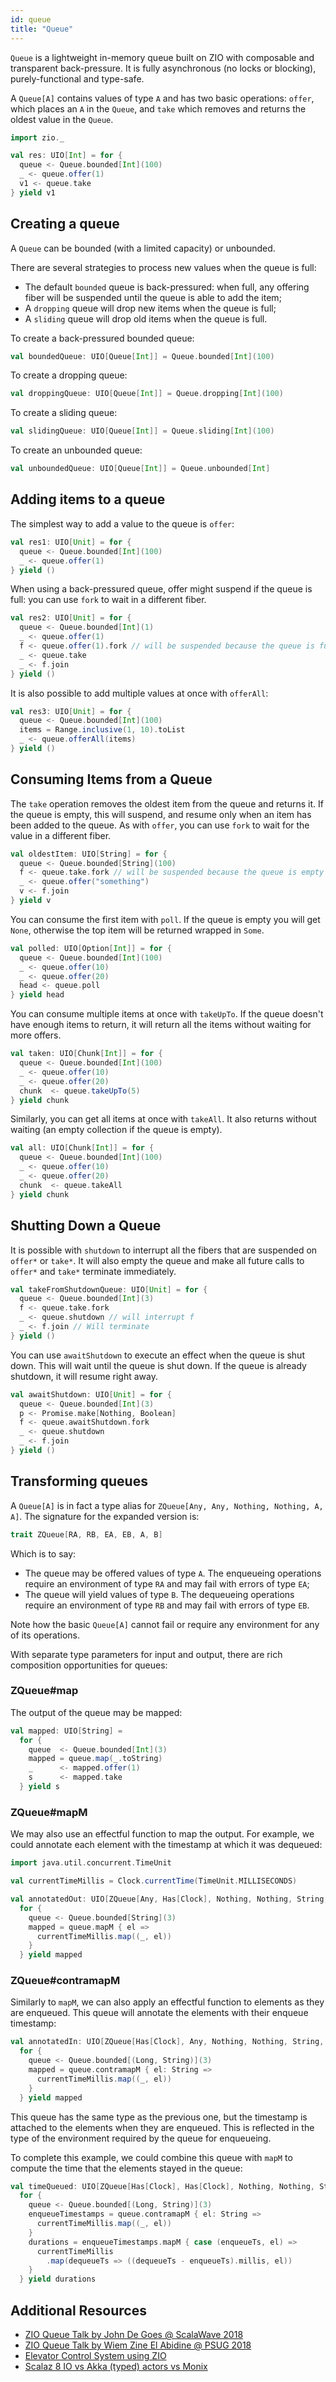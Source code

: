 ```yaml
---
id: queue
title: "Queue"
---
```


`Queue` is a lightweight in-memory queue built on ZIO with composable and transparent back-pressure. It is fully asynchronous (no locks or blocking), purely-functional and type-safe.

A `Queue[A]` contains values of type `A` and has two basic operations: `offer`, which places an `A` in the `Queue`, and `take` which removes and returns the oldest value in the `Queue`.

```scala mdoc:silent
import zio._

val res: UIO[Int] = for {
  queue <- Queue.bounded[Int](100)
  _ <- queue.offer(1)
  v1 <- queue.take
} yield v1
```

## Creating a queue

A `Queue` can be bounded (with a limited capacity) or unbounded.

There are several strategies to process new values when the queue is full:

- The default `bounded` queue is back-pressured: when full, any offering fiber will be suspended until the queue is able to add the item;
- A `dropping` queue will drop new items when the queue is full;
- A `sliding` queue will drop old items when the queue is full.

To create a back-pressured bounded queue:
```scala mdoc:silent
val boundedQueue: UIO[Queue[Int]] = Queue.bounded[Int](100)
```

To create a dropping queue:
```scala mdoc:silent
val droppingQueue: UIO[Queue[Int]] = Queue.dropping[Int](100)
```

To create a sliding queue:
```scala mdoc:silent
val slidingQueue: UIO[Queue[Int]] = Queue.sliding[Int](100)
```

To create an unbounded queue:
```scala mdoc:silent
val unboundedQueue: UIO[Queue[Int]] = Queue.unbounded[Int]
```

## Adding items to a queue

The simplest way to add a value to the queue is `offer`:

```scala mdoc:silent
val res1: UIO[Unit] = for {
  queue <- Queue.bounded[Int](100)
  _ <- queue.offer(1)
} yield ()
```

When using a back-pressured queue, offer might suspend if the queue is full: you can use `fork` to wait in a different fiber.

```scala mdoc:silent
val res2: UIO[Unit] = for {
  queue <- Queue.bounded[Int](1)
  _ <- queue.offer(1)
  f <- queue.offer(1).fork // will be suspended because the queue is full
  _ <- queue.take
  _ <- f.join
} yield ()
```

It is also possible to add multiple values at once with `offerAll`:

```scala mdoc:silent
val res3: UIO[Unit] = for {
  queue <- Queue.bounded[Int](100)
  items = Range.inclusive(1, 10).toList
  _ <- queue.offerAll(items)
} yield ()
```

## Consuming Items from a Queue

The `take` operation removes the oldest item from the queue and returns it. If the queue is empty, this will suspend, and resume only when an item has been added to the queue. As with `offer`, you can use `fork` to wait for the value in a different fiber.

```scala mdoc:silent
val oldestItem: UIO[String] = for {
  queue <- Queue.bounded[String](100)
  f <- queue.take.fork // will be suspended because the queue is empty
  _ <- queue.offer("something")
  v <- f.join
} yield v
```

You can consume the first item with `poll`. If the queue is empty you will get `None`, otherwise the top item will be returned wrapped in `Some`.

```scala mdoc:silent
val polled: UIO[Option[Int]] = for {
  queue <- Queue.bounded[Int](100)
  _ <- queue.offer(10)
  _ <- queue.offer(20)
  head <- queue.poll
} yield head
```

You can consume multiple items at once with `takeUpTo`. If the queue doesn't have enough items to return, it will return all the items without waiting for more offers.

```scala mdoc:silent
val taken: UIO[Chunk[Int]] = for {
  queue <- Queue.bounded[Int](100)
  _ <- queue.offer(10)
  _ <- queue.offer(20)
  chunk  <- queue.takeUpTo(5)
} yield chunk
```

Similarly, you can get all items at once with `takeAll`. It also returns without waiting (an empty collection if the queue is empty).

```scala mdoc:silent
val all: UIO[Chunk[Int]] = for {
  queue <- Queue.bounded[Int](100)
  _ <- queue.offer(10)
  _ <- queue.offer(20)
  chunk  <- queue.takeAll
} yield chunk
```

## Shutting Down a Queue

It is possible with `shutdown` to interrupt all the fibers that are suspended on `offer*` or `take*`. It will also empty the queue and make all future calls to `offer*` and `take*` terminate immediately.

```scala mdoc:silent
val takeFromShutdownQueue: UIO[Unit] = for {
  queue <- Queue.bounded[Int](3)
  f <- queue.take.fork
  _ <- queue.shutdown // will interrupt f
  _ <- f.join // Will terminate
} yield ()
```

You can use `awaitShutdown` to execute an effect when the queue is shut down. This will wait until the queue is shut down. If the queue is already shutdown, it will resume right away.

```scala mdoc:silent
val awaitShutdown: UIO[Unit] = for {
  queue <- Queue.bounded[Int](3)
  p <- Promise.make[Nothing, Boolean]
  f <- queue.awaitShutdown.fork
  _ <- queue.shutdown
  _ <- f.join
} yield ()
```

## Transforming queues

A `Queue[A]` is in fact a type alias for `ZQueue[Any, Any, Nothing, Nothing, A, A]`.
The signature for the expanded version is:
```scala
trait ZQueue[RA, RB, EA, EB, A, B]
```

Which is to say:
- The queue may be offered values of type `A`. The enqueueing operations require an environment of type `RA` and may fail with errors of type `EA`;
- The queue will yield values of type `B`. The dequeueing operations require an environment of type `RB` and may fail with errors of type `EB`.

Note how the basic `Queue[A]` cannot fail or require any environment for any of its operations.

With separate type parameters for input and output, there are rich composition opportunities for queues:

### ZQueue#map

The output of the queue may be mapped:

```scala mdoc:silent
val mapped: UIO[String] = 
  for {
    queue  <- Queue.bounded[Int](3)
    mapped = queue.map(_.toString)
    _      <- mapped.offer(1)
    s      <- mapped.take
  } yield s
```

### ZQueue#mapM

We may also use an effectful function to map the output. For example,
we could annotate each element with the timestamp at which it was dequeued:

```scala mdoc:silent
import java.util.concurrent.TimeUnit

val currentTimeMillis = Clock.currentTime(TimeUnit.MILLISECONDS)

val annotatedOut: UIO[ZQueue[Any, Has[Clock], Nothing, Nothing, String, (Long, String)]] =
  for {
    queue <- Queue.bounded[String](3)
    mapped = queue.mapM { el =>
      currentTimeMillis.map((_, el))
    }
  } yield mapped
```

### ZQueue#contramapM

Similarly to `mapM`, we can also apply an effectful function to
elements as they are enqueued. This queue will annotate the elements
with their enqueue timestamp:

```scala mdoc:silent
val annotatedIn: UIO[ZQueue[Has[Clock], Any, Nothing, Nothing, String, (Long, String)]] =
  for {
    queue <- Queue.bounded[(Long, String)](3)
    mapped = queue.contramapM { el: String =>
      currentTimeMillis.map((_, el))
    }
  } yield mapped
```

This queue has the same type as the previous one, but the timestamp is
attached to the elements when they are enqueued. This is reflected in
the type of the environment required by the queue for enqueueing.

To complete this example, we could combine this queue with `mapM` to
compute the time that the elements stayed in the queue:

```scala mdoc:silent
val timeQueued: UIO[ZQueue[Has[Clock], Has[Clock], Nothing, Nothing, String, (Duration, String)]] =
  for {
    queue <- Queue.bounded[(Long, String)](3)
    enqueueTimestamps = queue.contramapM { el: String =>
      currentTimeMillis.map((_, el))
    }
    durations = enqueueTimestamps.mapM { case (enqueueTs, el) =>
      currentTimeMillis
        .map(dequeueTs => ((dequeueTs - enqueueTs).millis, el))
    }
  } yield durations
```

## Additional Resources

- [ZIO Queue Talk by John De Goes @ ScalaWave 2018](https://www.slideshare.net/jdegoes/zio-queue)
- [ZIO Queue Talk by Wiem Zine El Abidine @ PSUG 2018](https://www.slideshare.net/wiemzin/psug-zio-queue)
- [Elevator Control System using ZIO](https://medium.com/@wiemzin/elevator-control-system-using-zio-c718ae423c58)
- [Scalaz 8 IO vs Akka (typed) actors vs Monix](https://blog.softwaremill.com/scalaz-8-io-vs-akka-typed-actors-vs-monix-part-1-5672657169e1)
